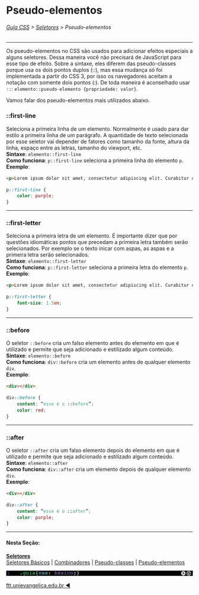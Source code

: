 # Pseudo-elementos
###### [Guia CSS](../README.md) > [Seletores](./seletores.md) > Pseudo-elementos
---


Os pseudo-elementos no CSS são usados para adicionar efeitos especiais a alguns seletores. Dessa maneira você não precisará de JavaScript para esse tipo de efeito.
Sobre a sintaxe, eles diferem das pseudo-classes porque usa os dois pontos duplos (::), mas essa mudança só foi implementada a partir do CSS 3, por isso os navegadores aceitam a notação com somente dois pontos (:). De toda maneira é aconselhado usar `::`: `elemento::pseudo-elemento {propriedade: valor}`.

Vamos falar dos pseudo-elementos mais utilizados abaixo.

### ::first-line
Seleciona a primeira linha de um elemento. Normalmente é usado para dar estilo a primeira linha de um parágrafo. A quantidade de texto selecionada por esse seletor vai depender de fatores como tamanho da fonte, altura da linha, espaço entre as letras, tamanho do viewport, etc.  
**Sintaxe**: `elemento::first-line`  
**Como funciona**: `p::first-line` seleciona a primeira linha do elemento `p`.  
**Exemplo**:  
```html
<p>Lorem ipsum dolor sit amet, consectetur adipiscing elit. Curabitur dignissim pharetra nisl nec vehicula. Pellentesque luctus lectus eu sem ultricies faucibus. Cras varius ligula vel arcu consectetur maximus.</p>
```
```css
p::first-line {
    color: purple;
}
```
---

### ::first-letter
Seleciona a primeira letra de um elemento. É importante dizer que por questões idiomáticas pontos que precedam a primeira letra também serão selecionados. Por exemplo se o texto inicar com aspas, as aspas e a primeira letra serão selecionados.  
**Sintaxe**: `elemento::first-letter`  
**Como funciona**: `p::first-letter` seleciona a primeira letra do elemento `p`.  
**Exemplo**:  
```html
<p>Lorem ipsum dolor sit amet, consectetur adipiscing elit. Curabitur dignissim pharetra nisl nec vehicula. Pellentesque luctus lectus eu sem ultricies faucibus. Cras varius ligula vel arcu consectetur maximus.</p>
```
```css
p::first-letter {
    font-size: 1.5em;
}
```
---

### ::before
O seletor `::before` cria um falso elemento antes do elemento em que é utilizado e permite que seja adicionado e estilizado algum conteúdo.  
**Sintaxe**: `elemento::before`  
**Como funciona**: `div::before` cria um elemento antes de qualquer elemento `div`.  
**Exemplo**:  
```html
<div></div>
```
```css
div::before {
    content: “esse é o ::before”;
    color: red;
}
```
---

### ::after
O seletor `::after` cria um falso elemento depois do elemento em que é utilizado e permite que seja adicionado e estilizado algum conteúdo.  
**Sintaxe**: `elemento::after`  
**Como funciona**: `div::after` cria um elemento depois de qualquer elemento `div`.  
**Exemplo**:  
```html
<div></div>
```
```css
div::after {
    content: “esse é o ::after”;
    color: purple;
}
```

---
#### Nesta Seção:
[**Seletores**](./seletores.md)   
[Seletores Básicos](./seletores-basicos.md) | [Combinadores](./combinadores.md) | [Pseudo-classes](./pseudo-classes.md) | [Pseudo-elementos](./pseudo-elementos.md)

<img src="../assets/guia-css-linha-horizontal.jpg">

[ftt.unievangelica.edu.br :arrow_backward:](http://ftt.unievangelica.edu.br) 
